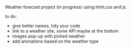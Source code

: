 Weather forecast project (in progress) using html,css and js. 

to do:
- give better names, tidy your code
- link to a weather site, some API maybe at the bottom
- images pop-up with picked weather
- add animations based on the weather type